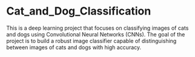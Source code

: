 # Cat_and_Dog_Classification
This is a deep learning project that focuses on classifying images of cats and dogs using Convolutional Neural Networks (CNNs). The goal of the project is to build a robust image classifier capable of distinguishing between images of cats and dogs with high accuracy.
